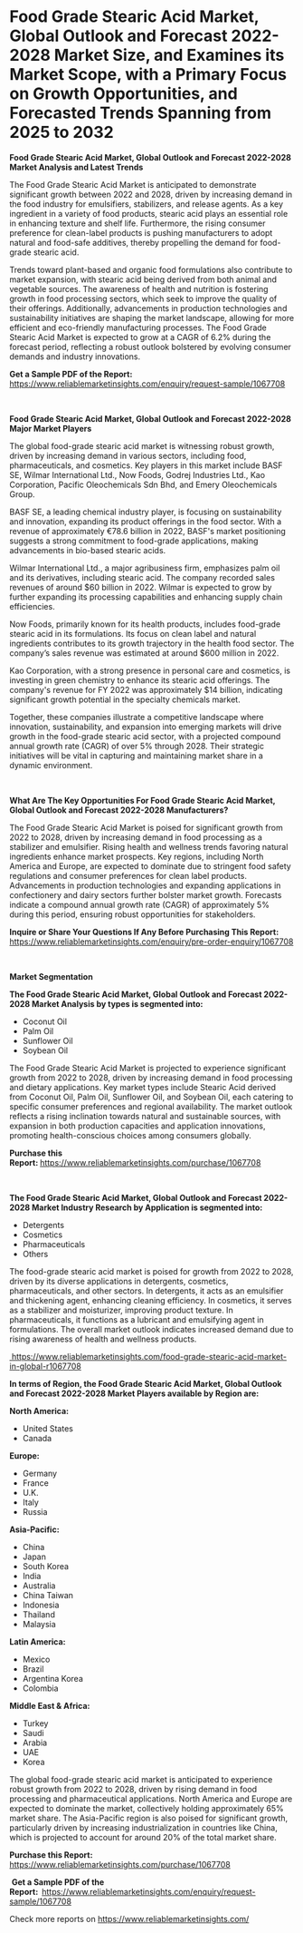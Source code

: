 <p><h1>Food Grade Stearic Acid Market, Global Outlook and Forecast 2022-2028 Market Size, and Examines its Market Scope, with a Primary Focus on Growth Opportunities, and Forecasted Trends Spanning from 2025 to 2032</h1></p><p><strong>Food Grade Stearic Acid Market, Global Outlook and Forecast 2022-2028 Market Analysis and Latest Trends</strong></p>
<p><p>The Food Grade Stearic Acid Market is anticipated to demonstrate significant growth between 2022 and 2028, driven by increasing demand in the food industry for emulsifiers, stabilizers, and release agents. As a key ingredient in a variety of food products, stearic acid plays an essential role in enhancing texture and shelf life. Furthermore, the rising consumer preference for clean-label products is pushing manufacturers to adopt natural and food-safe additives, thereby propelling the demand for food-grade stearic acid.</p><p>Trends toward plant-based and organic food formulations also contribute to market expansion, with stearic acid being derived from both animal and vegetable sources. The awareness of health and nutrition is fostering growth in food processing sectors, which seek to improve the quality of their offerings. Additionally, advancements in production technologies and sustainability initiatives are shaping the market landscape, allowing for more efficient and eco-friendly manufacturing processes. The Food Grade Stearic Acid Market is expected to grow at a CAGR of 6.2% during the forecast period, reflecting a robust outlook bolstered by evolving consumer demands and industry innovations.</p></p>
<p><strong>Get a Sample PDF of the Report:&nbsp;</strong> <a href="https://www.reliablemarketinsights.com/enquiry/request-sample/1067708?utm_campaign=2939&utm_medium=2&utm_source=Github&utm_content=ia&utm_term=21032025&utm_id=food-grade-stearic-acid-market-global-outlook-and-forecast-2022-2028">https://www.reliablemarketinsights.com/enquiry/request-sample/1067708</a></p>
<p>&nbsp;</p>
<p><strong>Food Grade Stearic Acid Market, Global Outlook and Forecast 2022-2028 Major Market Players</strong></p>
<p><p>The global food-grade stearic acid market is witnessing robust growth, driven by increasing demand in various sectors, including food, pharmaceuticals, and cosmetics. Key players in this market include BASF SE, Wilmar International Ltd., Now Foods, Godrej Industries Ltd., Kao Corporation, Pacific Oleochemicals Sdn Bhd, and Emery Oleochemicals Group.</p><p>BASF SE, a leading chemical industry player, is focusing on sustainability and innovation, expanding its product offerings in the food sector. With a revenue of approximately €78.6 billion in 2022, BASF's market positioning suggests a strong commitment to food-grade applications, making advancements in bio-based stearic acids.</p><p>Wilmar International Ltd., a major agribusiness firm, emphasizes palm oil and its derivatives, including stearic acid. The company recorded sales revenues of around $60 billion in 2022. Wilmar is expected to grow by further expanding its processing capabilities and enhancing supply chain efficiencies.</p><p>Now Foods, primarily known for its health products, includes food-grade stearic acid in its formulations. Its focus on clean label and natural ingredients contributes to its growth trajectory in the health food sector. The company’s sales revenue was estimated at around $600 million in 2022.</p><p>Kao Corporation, with a strong presence in personal care and cosmetics, is investing in green chemistry to enhance its stearic acid offerings. The company's revenue for FY 2022 was approximately $14 billion, indicating significant growth potential in the specialty chemicals market.</p><p>Together, these companies illustrate a competitive landscape where innovation, sustainability, and expansion into emerging markets will drive growth in the food-grade stearic acid sector, with a projected compound annual growth rate (CAGR) of over 5% through 2028. Their strategic initiatives will be vital in capturing and maintaining market share in a dynamic environment.</p></p>
<p>&nbsp;</p>
<p><strong>What Are The Key Opportunities For Food Grade Stearic Acid Market, Global Outlook and Forecast 2022-2028 Manufacturers?</strong></p>
<p><p>The Food Grade Stearic Acid Market is poised for significant growth from 2022 to 2028, driven by increasing demand in food processing as a stabilizer and emulsifier. Rising health and wellness trends favoring natural ingredients enhance market prospects. Key regions, including North America and Europe, are expected to dominate due to stringent food safety regulations and consumer preferences for clean label products. Advancements in production technologies and expanding applications in confectionery and dairy sectors further bolster market growth. Forecasts indicate a compound annual growth rate (CAGR) of approximately 5% during this period, ensuring robust opportunities for stakeholders.</p></p>
<p><strong>Inquire or Share Your Questions If Any Before Purchasing This Report:</strong> <a href="https://www.reliablemarketinsights.com/enquiry/pre-order-enquiry/1067708?utm_campaign=2939&utm_medium=2&utm_source=Github&utm_content=ia&utm_term=21032025&utm_id=food-grade-stearic-acid-market-global-outlook-and-forecast-2022-2028">https://www.reliablemarketinsights.com/enquiry/pre-order-enquiry/1067708</a></p>
<p>&nbsp;</p>
<p><strong>Market Segmentation</strong></p>
<p><strong>The Food Grade Stearic Acid Market, Global Outlook and Forecast 2022-2028 Market Analysis by types is segmented into:</strong></p>
<p><ul><li>Coconut Oil</li><li>Palm Oil</li><li>Sunflower Oil</li><li>Soybean Oil</li></ul></p>
<p><p>The Food Grade Stearic Acid Market is projected to experience significant growth from 2022 to 2028, driven by increasing demand in food processing and dietary applications. Key market types include Stearic Acid derived from Coconut Oil, Palm Oil, Sunflower Oil, and Soybean Oil, each catering to specific consumer preferences and regional availability. The market outlook reflects a rising inclination towards natural and sustainable sources, with expansion in both production capacities and application innovations, promoting health-conscious choices among consumers globally.</p></p>
<p><strong>Purchase this Report:&nbsp;</strong><a href="https://www.reliablemarketinsights.com/purchase/1067708?utm_campaign=2939&utm_medium=2&utm_source=Github&utm_content=ia&utm_term=21032025&utm_id=food-grade-stearic-acid-market-global-outlook-and-forecast-2022-2028">https://www.reliablemarketinsights.com/purchase/1067708</a></p>
<p>&nbsp;</p>
<p><strong>The Food Grade Stearic Acid Market, Global Outlook and Forecast 2022-2028 Market Industry Research by Application is segmented into:</strong></p>
<p><ul><li>Detergents</li><li>Cosmetics</li><li>Pharmaceuticals</li><li>Others</li></ul></p>
<p><p>The food-grade stearic acid market is poised for growth from 2022 to 2028, driven by its diverse applications in detergents, cosmetics, pharmaceuticals, and other sectors. In detergents, it acts as an emulsifier and thickening agent, enhancing cleaning efficiency. In cosmetics, it serves as a stabilizer and moisturizer, improving product texture. In pharmaceuticals, it functions as a lubricant and emulsifying agent in formulations. The overall market outlook indicates increased demand due to rising awareness of health and wellness products.</p></p>
<p><a href="https://www.reliablemarketinsights.com/food-grade-stearic-acid-market-in-global-r1067708?utm_campaign=2939&utm_medium=2&utm_source=Github&utm_content=ia&utm_term=21032025&utm_id=food-grade-stearic-acid-market-global-outlook-and-forecast-2022-2028">&nbsp;https://www.reliablemarketinsights.com/food-grade-stearic-acid-market-in-global-r1067708</a></p>
<p><strong>In terms of Region, the Food Grade Stearic Acid Market, Global Outlook and Forecast 2022-2028 Market Players available by Region are:</strong></p>
<p>
    <p> <strong> North America: </strong>
        <ul>
            <li>United States</li>
            <li>Canada</li>
        </ul>
        </p> 
    <p> <strong> Europe: </strong>
        <ul>
            <li>Germany</li>
            <li>France</li>
            <li>U.K.</li>
            <li>Italy</li>
            <li>Russia</li>
        </ul>
        </p> 
    <p> <strong> Asia-Pacific: </strong>
        <ul>
            <li>China</li>
            <li>Japan</li>
            <li>South Korea</li>
            <li>India</li>
            <li>Australia</li>
            <li>China Taiwan</li>
            <li>Indonesia</li>
            <li>Thailand</li>
            <li>Malaysia</li>
        </ul>
        </p> 
    <p> <strong> Latin America: </strong>
        <ul>
            <li>Mexico</li>
            <li>Brazil</li>
            <li>Argentina Korea</li>
            <li>Colombia</li>
        </ul>
        </p> 
    <p> <strong> Middle East & Africa: </strong>
        <ul>
            <li>Turkey</li>
            <li>Saudi</li>
            <li>Arabia</li>
            <li>UAE</li>
            <li>Korea</li>
        </ul>
    </p>
    </p>
<p><p>The global food-grade stearic acid market is anticipated to experience robust growth from 2022 to 2028, driven by rising demand in food processing and pharmaceutical applications. North America and Europe are expected to dominate the market, collectively holding approximately 65% market share. The Asia-Pacific region is also poised for significant growth, particularly driven by increasing industrialization in countries like China, which is projected to account for around 20% of the total market share.</p></p>
<p><strong>Purchase this Report: </strong><a href="https://www.reliablemarketinsights.com/purchase/1067708?utm_campaign=2939&utm_medium=2&utm_source=Github&utm_content=ia&utm_term=21032025&utm_id=food-grade-stearic-acid-market-global-outlook-and-forecast-2022-2028">https://www.reliablemarketinsights.com/purchase/1067708</a></p>
<p>&nbsp;<strong>Get a Sample PDF of the Report:&nbsp;&nbsp;</strong><a href="https://www.reliablemarketinsights.com/enquiry/request-sample/1067708?utm_campaign=2939&utm_medium=2&utm_source=Github&utm_content=ia&utm_term=21032025&utm_id=food-grade-stearic-acid-market-global-outlook-and-forecast-2022-2028">https://www.reliablemarketinsights.com/enquiry/request-sample/1067708</a></p>
<p><strong></strong></p>
<p>Check more reports on <a href="https://www.reliablemarketinsights.com/?utm_campaign=2939&utm_medium=2&utm_source=Github&utm_content=ia&utm_term=21032025&utm_id=food-grade-stearic-acid-market-global-outlook-and-forecast-2022-2028">https://www.reliablemarketinsights.com/</a></p>